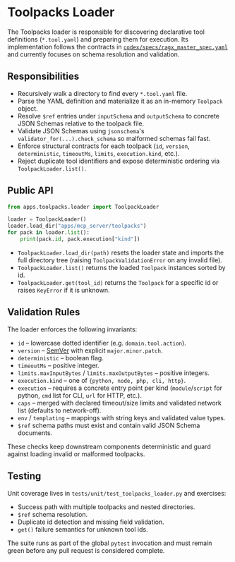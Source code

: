 # Toolpacks Loader

The Toolpacks loader is responsible for discovering declarative tool definitions
(`*.tool.yaml`) and preparing them for execution. Its implementation follows the
contracts in [`codex/specs/ragx_master_spec.yaml`](../codex/specs/ragx_master_spec.yaml)
and currently focuses on schema resolution and validation.

## Responsibilities

* Recursively walk a directory to find every `*.tool.yaml` file.
* Parse the YAML definition and materialize it as an in-memory `Toolpack` object.
* Resolve `$ref` entries under `inputSchema` and `outputSchema` to concrete JSON
  Schemas relative to the toolpack file.
* Validate JSON Schemas using `jsonschema`'s `validator_for(...).check_schema` so
  malformed schemas fail fast.
* Enforce structural contracts for each toolpack (`id`, `version`,
  `deterministic`, `timeoutMs`, `limits`, `execution.kind`, etc.).
* Reject duplicate tool identifiers and expose deterministic ordering via
  `ToolpackLoader.list()`.

## Public API

```python
from apps.toolpacks.loader import ToolpackLoader

loader = ToolpackLoader()
loader.load_dir("apps/mcp_server/toolpacks")
for pack in loader.list():
    print(pack.id, pack.execution["kind"])
```

* `ToolpackLoader.load_dir(path)` resets the loader state and imports the full
  directory tree (raising `ToolpackValidationError` on any invalid file).
* `ToolpackLoader.list()` returns the loaded `Toolpack` instances sorted by id.
* `ToolpackLoader.get(tool_id)` returns the `Toolpack` for a specific id or
  raises `KeyError` if it is unknown.

## Validation Rules

The loader enforces the following invariants:

* `id` – lowercase dotted identifier (e.g. `domain.tool.action`).
* `version` – [SemVer](https://semver.org) with explicit `major.minor.patch`.
* `deterministic` – boolean flag.
* `timeoutMs` – positive integer.
* `limits.maxInputBytes` / `limits.maxOutputBytes` – positive integers.
* `execution.kind` – one of `{python, node, php, cli, http}`.
* `execution` – requires a concrete entry point per kind (`module`/`script` for
  python, `cmd` list for CLI, `url` for HTTP, etc.).
* `caps` – merged with declared timeout/size limits and validated network list
  (defaults to network-off).
* `env` / `templating` – mappings with string keys and validated value types.
* `$ref` schema paths must exist and contain valid JSON Schema documents.

These checks keep downstream components deterministic and guard against loading
invalid or malformed toolpacks.

## Testing

Unit coverage lives in `tests/unit/test_toolpacks_loader.py` and exercises:

* Success path with multiple toolpacks and nested directories.
* `$ref` schema resolution.
* Duplicate id detection and missing field validation.
* `get()` failure semantics for unknown tool ids.

The suite runs as part of the global `pytest` invocation and must remain green
before any pull request is considered complete.
